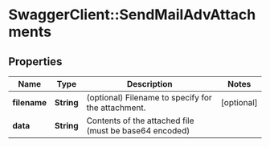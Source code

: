 # SwaggerClient::SendMailAdvAttachments

## Properties
Name | Type | Description | Notes
------------ | ------------- | ------------- | -------------
**filename** | **String** | (optional) Filename to specify for the attachment. | [optional] 
**data** | **String** | Contents of the attached file (must be base64 encoded) | 

